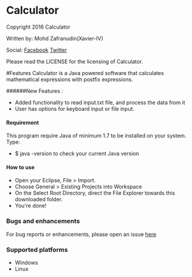 # Calculator
Copyright 2016 Calculator

Written by: Mohd Zafranudin(Xavier-IV)

Social: [Facebook](https://www.facebook.com/PuteraMujahidIslam)
		[Twitter](https://twitter.com/MohdZafranudin_)
		
Please read the LICENSE for the licensing of Calculator. 

#Features
Calculator is a Java powered software that calculates mathematical expressions with postfix expressions.

######New Features :
* Added functionality to read input.txt file, and process the data from it
* User has options for keyboard input or file input.

#### Requirement

This program require Java of minimum 1.7 to be installed on your system. Type:
* $ java -version
to check your current Java version

#### How to use

* Open your Eclipse, File > Import.
* Choose General > Existing Projects into Workspace
* On the Select Root Directory, direct the File Explorer towards this downloaded folder.
* You're done!

### Bugs and enhancements

For bug reports or enhancements, please open an issue [here](https://github.com/Xavier-IV/Calculator/issues)

### Supported platforms

* Windows
* Linux

